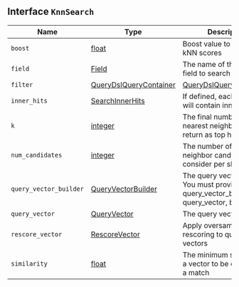 ## Interface `KnnSearch`

| Name | Type | Description |
| - | - | - |
| `boost` | [float](./float.md) | Boost value to apply to kNN scores |
| `field` | [Field](./Field.md) | The name of the vector field to search against |
| `filter` | [QueryDslQueryContainer](./QueryDslQueryContainer.md) | [QueryDslQueryContainer](./QueryDslQueryContainer.md)[] | Filters for the kNN search query |
| `inner_hits` | [SearchInnerHits](./SearchInnerHits.md) | If defined, each search hit will contain inner hits. |
| `k` | [integer](./integer.md) | The final number of nearest neighbors to return as top hits |
| `num_candidates` | [integer](./integer.md) | The number of nearest neighbor candidates to consider per shard |
| `query_vector_builder` | [QueryVectorBuilder](./QueryVectorBuilder.md) | The query vector builder. You must provide a query_vector_builder or query_vector, but not both. |
| `query_vector` | [QueryVector](./QueryVector.md) | The query vector |
| `rescore_vector` | [RescoreVector](./RescoreVector.md) | Apply oversampling and rescoring to quantized vectors |
| `similarity` | [float](./float.md) | The minimum similarity for a vector to be considered a match |
